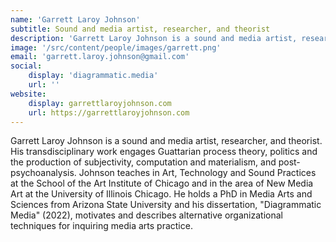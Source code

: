 ```yaml
---
name: 'Garrett Laroy Johnson'
subtitle: Sound and media artist, researcher, and theorist
description: 'Garrett Laroy Johnson is a sound and media artist, researcher, and theorist. His transdisciplinary work engages Guattarian process theory, politics and the production of subjectivity, computation and materialism, and post-psychoanalysis.'
image: '/src/content/people/images/garrett.png'
email: 'garrett.laroy.johnson@gmail.com'
social:
    display: 'diagrammatic.media'
    url: ''
website:
    display: garrettlaroyjohnson.com
    url: https://garrettlaroyjohnson.com
---
```


Garrett Laroy Johnson is a sound and media artist, researcher, and theorist. His transdisciplinary work engages Guattarian process theory, politics and the production of subjectivity, computation and materialism, and post-psychoanalysis. Johnson teaches in Art, Technology and Sound Practices at the School of the Art Institute of Chicago and in the area of New Media Art at the University of Illinois Chicago. He holds a PhD in Media Arts and Sciences from Arizona State University and his dissertation, "Diagrammatic Media" (2022), motivates and describes alternative organizational techniques for inquiring media arts practice.
